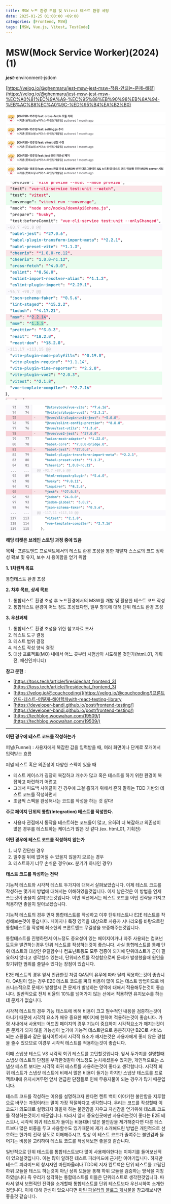 ```yaml
---
title: MSW 노드 환경 도입 및 Vitest 테스트 환경 세팅
date: 2025-01-25 01:00:00 +09:00
categories: [Frontend, MSW]
tags: [MSW, Vue.js, Vitest, TestCode]
---
```

# MSW(Mock Service Worker)(2024) (1)

***jest***-environment-jsdom 

[https://velog.io/@ghenmaru/jest-msw-jest-msw-적용-안되는-문제-해결](https://velog.io/@ghenmaru/jest-msw-jest-msw-%EC%A0%81%EC%9A%A9-%EC%95%88%EB%90%98%EB%8A%94-%EB%AC%B8%EC%A0%9C-%ED%95%B4%EA%B2%B0)

![image.png](/assets/img/2025-01-25/2025-01-25-MSW&Vitest_1.png)

![image.png](/assets/img/2025-01-25/2025-01-25-MSW&Vitest_2.png)

![image.png](/assets/img/2025-01-25/2025-01-25-MSW&Vitest_3.png)


**해당 티켓은 브레인 스토밍 과정 중에 있음**

**목적** : 프론트엔드 프로젝트에서의 테스트 환경 조성을 통한 개발자 스스로의 코드 정확성 확보 및 유지, 보수 시 용이함을 얻기 위함

**1. 1차원적 목표**

통합테스트 환경 조성

**2. 차후 목표, 상세 목표**

1. 통합테스트 환경 조성 후 노드환경에서의 MSW를 개발 및 활용한 테스트 코드 작성
2. 통합테스트 환경이 어느 정도 조성됐다면, 일부 항목에 대해 단위 테스트 환경 조성

**3. 우선과제**

1. 통합테스트 환경 조성을 위한 참고자료 조사
2. 테스트 도구 결정
3. 테스트 범위 결정
4. 테스트 작성 양식 결정
5. 대상 프로젝트(MO) 내에서 어느 곳부터 시험삼아 시도해볼 것인가(html_01, 기획전, 패션인피니티)

**참고 문헌** :

- [https://toss.tech/article/firesidechat_frontend_3](https://toss.tech/article/firesidechat_frontend_3)
- [https://velog.io/@couchcoding/](https://velog.io/@couchcoding/)프론트엔드-테스트-어떻게-해야할까with-react-testing-library
- [https://developer-bandi.github.io/post/frontend-testing/](https://developer-bandi.github.io/post/frontend-testing/)
- [https://techblog.woowahan.com/19509/](https://techblog.woowahan.com/19509/)
- -----------------------------------------------------------------------------------------------

**어떤 경우에 테스트 코드를 작성하는가**

퍼널(Funnel) : 사용자에게 복잡한 값을 입력받을 때, 여러 화면이나 단계로 쪼개어서 입력받는 흐름

퍼널 테스트 혹은 의존성이 다양한 스펙이 있을 때

- 테스트 케이스가 굉장히 복잡하고 개수가 많고 혹은 테스트를 하기 위한 환경이 복잡하고 마련하기 어렵고
- 그래서 피드백 사이클이 긴 경우에 그걸 좁히기 위해서 흔히 말하는 TDD 기반의 테스트 코드를 작성하면서
- 조금씩 스펙을 완성해내는 코드를 작성을 하는 것 같다!

**주로 페이지 단위의 통합(Integration) 테스트를 작성한다.**

- 사용자 관점에서 동작을 테스트하는 코드들이 많고, 오히려 더 복잡하고 의존성이 많은 경우를 테스트하는 케이스가 많은 것 같다.(ex. html_01, 기획전)

**어떤 경우에 테스트 코드를 작성하지 않는가**

1. 너무 간단한 경우
2. 일주일 뒤에 없어질 수 있을지 않을지 모르는 경우
3. 테스트하기 너무 손쉬운 경우(ex. 분기가 하나인 경우)

**테스트 코드를 작성하는 전략**

기능적 테스트와 시각적 테스트 두가지에 대해서 살펴보았습니다. 이제 테스트 코드를 작성하는 몇가지 방법에 대해서는 이해하였을것입니다. 이제 남은것은 이 방법을 언제 쓰는것이 좋을지 살펴보는것입니다. 이번 섹션에서는 테스트 코드를 어떤 전략을 가지고 적용하면 좋을지 알아보겠습니다.

기능적 테스트의 경우 먼저 통합테스트를 작성하고 이후 단위테스트나 E2E 테스트를 작성해보는것이 좋습니다. 페이지나 특정 영역을 대상으로 사용자 시나리오를 바탕으로한 통합테스트를 작성해 최소한의 프론트엔드 무결성을 보증해주는것입니다.

통합테스트를 진행하면서 어느정도 중요성이 있는 페이지이거나 자주 사용되는 컴포넌트등을 발견하는경우 단위 테스트를 작성하는것이 좋습니다. 사실 통합테스트를 통해 단위 테스트의 대상인 유틸함수나 컴포넌트등도 모두 검증이 되기에 단위테스트가 굳이 필요하지 않다고 생각할수 있는데, 단위테스트를 작성함으로써 문제가 발생했을때 원인을 찾기위한 범위를 줄일수 있다는 장점이 있습니다.

E2E 테스트의 경우 앞서 언급한것 처럼 QA팀의 유무에 따라 달리 적용하는것이 좋습니다. QA팀이 없는 경우 E2E 테스트 코드를 짜되 비용이 많이 드는 테스트 방법이므로 비즈니스적으로 문제가 발생할시 큰 문제가 발생하는 영역에 대해서 적용해두는것이 좋습니다. 일반적으로 전체 비율의 10%를 넘어가지 않는 선에서 적용하면 유지보수를 하는데 문제가 없습니다.

시각적 테스트의 경우 기능 테스트에 비해 비용이 크고 필수적인 내용을 검증하는것이 아니기 때문에 시각적 요소가 매우 중요한 페이지에 한하여 적용하는것이 좋습니다. 가령 사내에서 사용되는 어드민 페이지의 경우 기능이 중요하지 시각적요소가 깨지는것이 큰 문제가 되지 않을 가능성이 높기에 기능적 테스트만으로 충분하지만 B2C로 서비스되는 쇼핑몰과 같은 웹사이트에서 시각적 요소가 깨지는것은 사용자에게 좋지 않은 경험을 줄수 있으므로 이경우 시각적 테스트를 적용하는것이 좋습니다.

이때 스냅샷 테스트 VS 시각적 회귀 테스트를 고민할것입니다. 앞서 두가지를 설명할때 스냅샷 테스트의 단점을 부각한것같아 어느정도 눈치채셨을수 있지만, 개인적으로는 스냅샷 테스트 보다는 시각적 회귀 테스트를 사용하는것이 좋다고 생각합니다. 시각적 회귀 테스트가 스냅샷 테스트에 비해서 많은 비용이 들기는 하지만 스냅샷 테스트를 프로젝트내에 유지시켜두면 앞서 언급한 단점들로 인해 무용지물이 되는 경우가 많기 때문입니다.

테스트 코드를 작성하는 이유를 설명하고자 한다면 켄트 백이 이야기한 불안함을 지루함으로 바꾸는 과정이라는 말이 가장 적절하다고 생각합니다. 우리는 코드를 작성할때 이 코드가 의도대로 실행되지 않을까 하는 불안감을 지우고 자신감을 얻기위해 테스트 코드를 작성하는것이기 때문입니다. 따라서 앞서 중요한곳에만 사용하는것이 좋다는 E2E 테스트나, 시각적 회귀 테스트가 들이는 비용대비 많은 불안감을 제거해준다면 다른 테스트보다 많은 비중을 두고 사용할수도 있기때문에 제가 소개해드린 방법은 개인적으로 선호하는 한가지 전략 정도로 이해해주시고, 항상 이 테스트 코드가 줄여주는 불안감과 들어기는 비용을 고려하여 테스트 코드를 작성해보면 좋을것 같습니다.

일반적으로 단위 테스트를 통합테스트보다 많이 사용해야한다는 이야기를 들어보신적이 있으실것입니다. 이는 많이 알려진 테스트 피라미드에 근거한 이야기입니다. 하지만 테스트 피라미드의 창시자인 마틴파울러나 TDD의 저자 켄트백은 단위 테스트를 고립된 하위 모듈을 테스트 하는것이 아닌 상위 모듈을 통해 하위 모듈을 검증하는 방식을 지칭하였습니다 즉 우리가 생각하는 통합테스트를 이들은 단위테스트로 생각한것입니다. 따라서 앞서 보편적인 전략을 소개할때 통합테스트를 단위 테스트보다 우선시하여 소개한것입니다. 이에 대해 관심이 있으시다면 [마틴 파울러의 블로그 게시물](https://martinfowler.com/articles/2021-test-shapes.html)을 참고해보시면 좋을것 같습니다.
